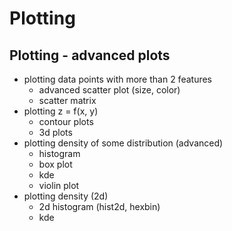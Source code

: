 # Plotting

## Plotting - advanced plots

- plotting data points with more than 2 features
  - advanced scatter plot (size, color)
  - scatter matrix
- plotting z = f(x, y)
  - contour plots
  - 3d plots
- plotting density of some distribution (advanced)
  - histogram
  - box plot
  - kde
  - violin plot
- plotting density (2d)
  - 2d histogram (hist2d, hexbin)
  - kde
